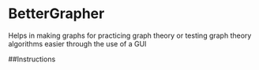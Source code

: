 # BetterGrapher
Helps in making graphs for practicing graph theory or testing graph theory algorithms easier 
through the use of a GUI

##Instructions
